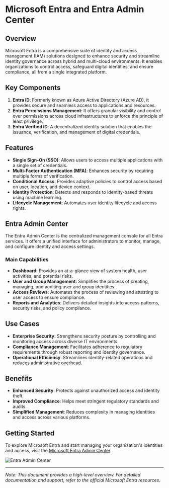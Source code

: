 # Microsoft Entra and Entra Admin Center

## Overview
Microsoft Entra is a comprehensive suite of identity and access management (IAM) solutions designed to enhance security and streamline identity governance across hybrid and multi-cloud environments. It enables organizations to control access, safeguard digital identities, and ensure compliance, all from a single integrated platform.

## Key Components
1. **Entra ID**: Formerly known as Azure Active Directory (Azure AD), it provides secure and seamless access to applications and resources.
2. **Entra Permissions Management**: It offers granular visibility and control over permissions across cloud infrastructures to enforce the principle of least privilege.
3. **Entra Verified ID**: A decentralized identity solution that enables the issuance, verification, and management of digital credentials.

## Features
- **Single Sign-On (SSO)**: Allows users to access multiple applications with a single set of credentials.
- **Multi-Factor Authentication (MFA)**: Enhances security by requiring multiple forms of verification.
- **Conditional Access**: Provides adaptive policies to control access based on user, location, and device context.
- **Identity Protection**: Detects and responds to identity-based threats using machine learning.
- **Lifecycle Management**: Automates user identity lifecycle and access rights.

## Entra Admin Center
The Entra Admin Center is the centralized management console for all Entra services. It offers a unified interface for administrators to monitor, manage, and configure identity and access settings. 

### Main Capabilities
- **Dashboard**: Provides an at-a-glance view of system health, user activities, and potential risks.
- **User and Group Management**: Simplifies the process of creating, managing, and auditing user and group identities.
- **Access Reviews**: Automates the process of reviewing and attesting to user access to ensure compliance.
- **Reports and Analytics**: Delivers detailed insights into access patterns, security risks, and policy compliance.

## Use Cases
- **Enterprise Security**: Strengthens security posture by controlling and monitoring access across diverse IT environments.
- **Compliance Management**: Facilitates adherence to regulatory requirements through robust reporting and identity governance.
- **Operational Efficiency**: Streamlines identity-related operations and reduces administrative overhead.

## Benefits
- **Enhanced Security**: Protects against unauthorized access and identity theft.
- **Improved Compliance**: Helps meet stringent regulatory standards and audits.
- **Simplified Management**: Reduces complexity in managing identities and access across various platforms.

## Getting Started
To explore Microsoft Entra and start managing your organization's identities and access, visit the [Microsoft Entra Admin Center](https://entra.microsoft.com).

![Entra Admin Center](https://via.placeholder.com/800x400.png?text=Entra+Admin+Center+Dashboard)

---
*Note: This document provides a high-level overview. For detailed documentation and support, refer to the official Microsoft Entra resources.*

